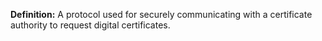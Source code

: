 **Definition:**
 A protocol used for securely communicating with a certificate authority to request digital certificates.